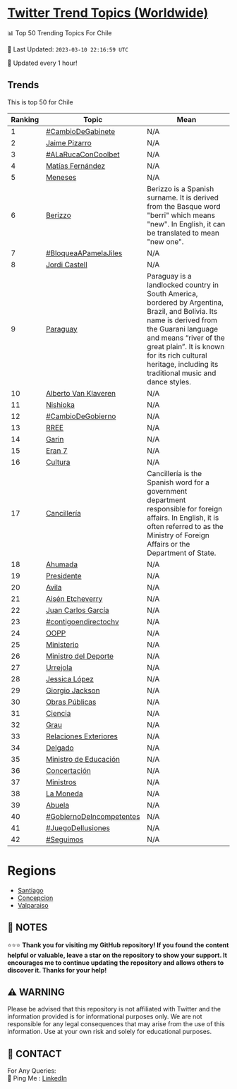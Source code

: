 [Twitter Trend Topics (Worldwide)](https://github.com/ErcinDedeoglu/Twitter-Trend-Topics)
==========


📊 Top 50 Trending Topics For Chile

📆 Last Updated: `2023-03-10 22:16:59 UTC`

🔧 Updated every 1 hour!


## Trends

This is top 50 for Chile

| Ranking | Topic | Mean |
| ------- | ------------ | ------------ |
| 1 | [#CambioDeGabinete](http://twitter.com/search?q=%23CambioDeGabinete) | N/A |
| 2 | [Jaime Pizarro](http://twitter.com/search?q=Jaime+Pizarro) | N/A |
| 3 | [#ALaRucaConCoolbet](http://twitter.com/search?q=%23ALaRucaConCoolbet) | N/A |
| 4 | [Matías Fernández](http://twitter.com/search?q=Mat%c3%adas+Fern%c3%a1ndez) | N/A |
| 5 | [Meneses](http://twitter.com/search?q=Meneses) | N/A |
| 6 | [Berizzo](http://twitter.com/search?q=Berizzo) | Berizzo is a Spanish surname. It is derived from the Basque word "berri" which means "new". In English, it can be translated to mean "new one". |
| 7 | [#BloqueaAPamelaJiles](http://twitter.com/search?q=%23BloqueaAPamelaJiles) | N/A |
| 8 | [Jordi Castell](http://twitter.com/search?q=Jordi+Castell) | N/A |
| 9 | [Paraguay](http://twitter.com/search?q=Paraguay) | Paraguay is a landlocked country in South America, bordered by Argentina, Brazil, and Bolivia. Its name is derived from the Guarani language and means “river of the great plain”. It is known for its rich cultural heritage, including its traditional music and dance styles. |
| 10 | [Alberto Van Klaveren](http://twitter.com/search?q=Alberto+Van+Klaveren) | N/A |
| 11 | [Nishioka](http://twitter.com/search?q=Nishioka) | N/A |
| 12 | [#CambioDeGobierno](http://twitter.com/search?q=%23CambioDeGobierno) | N/A |
| 13 | [RREE](http://twitter.com/search?q=RREE) | N/A |
| 14 | [Garin](http://twitter.com/search?q=Garin) | N/A |
| 15 | [Eran 7](http://twitter.com/search?q=Eran+7) | N/A |
| 16 | [Cultura](http://twitter.com/search?q=Cultura) | N/A |
| 17 | [Cancillería](http://twitter.com/search?q=Canciller%c3%ada) | Cancillería is the Spanish word for a government department responsible for foreign affairs. In English, it is often referred to as the Ministry of Foreign Affairs or the Department of State. |
| 18 | [Ahumada](http://twitter.com/search?q=Ahumada) | N/A |
| 19 | [Presidente](http://twitter.com/search?q=Presidente) | N/A |
| 20 | [Avila](http://twitter.com/search?q=Avila) | N/A |
| 21 | [Aisén Etcheverry](http://twitter.com/search?q=Ais%c3%a9n+Etcheverry) | N/A |
| 22 | [Juan Carlos García](http://twitter.com/search?q=Juan+Carlos+Garc%c3%ada) | N/A |
| 23 | [#contigoendirectochv](http://twitter.com/search?q=%23contigoendirectochv) | N/A |
| 24 | [OOPP](http://twitter.com/search?q=OOPP) | N/A |
| 25 | [Ministerio](http://twitter.com/search?q=Ministerio) | N/A |
| 26 | [Ministro del Deporte](http://twitter.com/search?q=Ministro+del+Deporte) | N/A |
| 27 | [Urrejola](http://twitter.com/search?q=Urrejola) | N/A |
| 28 | [Jessica López](http://twitter.com/search?q=Jessica+L%c3%b3pez) | N/A |
| 29 | [Giorgio Jackson](http://twitter.com/search?q=Giorgio+Jackson) | N/A |
| 30 | [Obras Públicas](http://twitter.com/search?q=Obras+P%c3%bablicas) | N/A |
| 31 | [Ciencia](http://twitter.com/search?q=Ciencia) | N/A |
| 32 | [Grau](http://twitter.com/search?q=Grau) | N/A |
| 33 | [Relaciones Exteriores](http://twitter.com/search?q=Relaciones+Exteriores) | N/A |
| 34 | [Delgado](http://twitter.com/search?q=Delgado) | N/A |
| 35 | [Ministro de Educación](http://twitter.com/search?q=Ministro+de+Educaci%c3%b3n) | N/A |
| 36 | [Concertación](http://twitter.com/search?q=Concertaci%c3%b3n) | N/A |
| 37 | [Ministros](http://twitter.com/search?q=Ministros) | N/A |
| 38 | [La Moneda](http://twitter.com/search?q=La+Moneda) | N/A |
| 39 | [Abuela](http://twitter.com/search?q=Abuela) | N/A |
| 40 | [#GobiernoDeIncompetentes](http://twitter.com/search?q=%23GobiernoDeIncompetentes) | N/A |
| 41 | [#JuegoDeIlusiones](http://twitter.com/search?q=%23JuegoDeIlusiones) | N/A |
| 42 | [#Seguimos](http://twitter.com/search?q=%23Seguimos) | N/A |



# Regions

* [Santiago](</Chile/Santiago.md>)
* [Concepcion](</Chile/Concepcion.md>)
* [Valparaiso](</Chile/Valparaiso.md>)



## 📝 NOTES

⭐⭐⭐ **Thank you for visiting my GitHub repository! If you found the content helpful or valuable, leave a star on the repository to show your support. It encourages me to continue updating the repository and allows others to discover it. Thanks for your help!**


## ⚠️ WARNING

Please be advised that this repository is not affiliated with Twitter and the information provided is for informational purposes only. We are not responsible for any legal consequences that may arise from the use of this information. Use at your own risk and solely for educational purposes.


## 📨 CONTACT

 For Any Queries:  
            🏓 Ping Me : [LinkedIn](https://www.linkedin.com/in/ercindedeoglu/)
